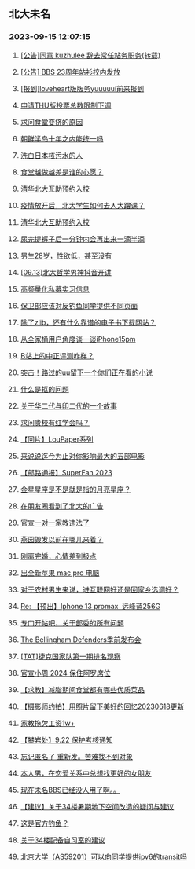 ## 北大未名 
### 2023-09-15 12:07:15

1. [[公告]同意 kuzhulee 辞去常任站务职务(转载)](https://bbs.pku.edu.cn/v2/post-read.php?bid=1&threadid=18640644)

2. [[公告] BBS 23周年站衫校内发放](https://bbs.pku.edu.cn/v2/post-read.php?bid=162&threadid=18641430)

3. [[报到]loveheart版版务yuuuuui前来报到](https://bbs.pku.edu.cn/v2/post-read.php?bid=740&threadid=18645023)

4. [申请THU版投票总数限制下调](https://bbs.pku.edu.cn/v2/post-read.php?bid=749&threadid=18645156)

5. [求问食堂变挤的原因](https://bbs.pku.edu.cn/v2/post-read.php?bid=1431&threadid=18645546)

6. [朝鲜半岛十年之内能统一吗](https://bbs.pku.edu.cn/v2/post-read.php?bid=155&threadid=18644857)

7. [洗白日本核污水的人](https://bbs.pku.edu.cn/v2/post-read.php?bid=155&threadid=18627385)

8. [食堂越做越差是谁的心愿？](https://bbs.pku.edu.cn/v2/post-read.php?bid=138&threadid=18627451)

9. [清华北大互助预约入校](https://bbs.pku.edu.cn/v2/post-read.php?bid=104&threadid=18617367)

10. [疫情放开后，北大学生如何去人大蹭课？](https://bbs.pku.edu.cn/v2/post-read.php?bid=180&threadid=18488315)

11. [清华北大互助预约入校](https://bbs.pku.edu.cn/v2/post-read.php?bid=104&threadid=18645862)

12. [尿完提裤子后一分钟内会再出来一滴半滴](https://bbs.pku.edu.cn/v2/post-read.php?bid=244&threadid=18641764)

13. [男生28岁，性欲低，甚至没有](https://bbs.pku.edu.cn/v2/post-read.php?bid=244&threadid=18550109)

14. [[09.13]北大哲学男神抖音开讲](https://bbs.pku.edu.cn/v2/post-read.php?bid=342&threadid=18644109)

15. [高频量化私募实习信息](https://bbs.pku.edu.cn/v2/post-read.php?bid=249&threadid=18645788)

16. [保卫部应该对反钓鱼同学提供不同页面](https://bbs.pku.edu.cn/v2/post-read.php?bid=35&threadid=18644606)

17. [除了zlib，还有什么靠谱的电子书下载网站？](https://bbs.pku.edu.cn/v2/post-read.php?bid=209&threadid=18643952)

18. [从全家桶用户角度谈一谈iPhone15pm](https://bbs.pku.edu.cn/v2/post-read.php?bid=488&threadid=18644095)

19. [B站上的中正评测咋样？](https://bbs.pku.edu.cn/v2/post-read.php?bid=1361&threadid=18641002)

20. [突击！路过的uu留下一个你们正在看的小说](https://bbs.pku.edu.cn/v2/post-read.php?bid=1064&threadid=18516302)

21. [什么是抠的问题](https://bbs.pku.edu.cn/v2/post-read.php?bid=251&threadid=18643817)

22. [关于华二代与印二代的一个故事](https://bbs.pku.edu.cn/v2/post-read.php?bid=251&threadid=18637571)

23. [求问贵校有红学会吗？](https://bbs.pku.edu.cn/v2/post-read.php?bid=163&threadid=18644997)

24. [【回片】LouPaper系列](https://bbs.pku.edu.cn/v2/post-read.php?bid=1367&threadid=18646201)

25. [来说说迄今为止对你影响最大的五部电影](https://bbs.pku.edu.cn/v2/post-read.php?bid=83&threadid=18450401)

26. [【邮路通报】SuperFan 2023](https://bbs.pku.edu.cn/v2/post-read.php?bid=1367&threadid=18580479)

27. [金星星座是不是就是指的月亮星座？](https://bbs.pku.edu.cn/v2/post-read.php?bid=81&threadid=18628194)

28. [在朋友圈看到了北大的广告](https://bbs.pku.edu.cn/v2/post-read.php?bid=103&threadid=18644463)

29. [官宣一对一家教违法了](https://bbs.pku.edu.cn/v2/post-read.php?bid=414&threadid=18644177)

30. [燕园毁发以前在哪儿来着？](https://bbs.pku.edu.cn/v2/post-read.php?bid=103&threadid=18645239)

31. [刚离完婚，心情差到极点](https://bbs.pku.edu.cn/v2/post-read.php?bid=176&threadid=18643372)

32. [出全新苹果 mac pro 电脑](https://bbs.pku.edu.cn/v2/post-read.php?bid=71&threadid=18646123)

33. [对于农村男生来说，进互联网好还是回家乡选调好？](https://bbs.pku.edu.cn/v2/post-read.php?bid=99&threadid=18644544)

34. [Re: 【预出】Iphone 13 promax  远峰蓝256G](https://bbs.pku.edu.cn/v2/post-read.php?bid=71&threadid=18646142)

35. [专门开帖吧，关于部委的所有问题](https://bbs.pku.edu.cn/v2/post-read.php?bid=99&threadid=18389715)

36. [The Bellingham Defenders季前发布会](https://bbs.pku.edu.cn/v2/post-read.php?bid=519&threadid=18644990)

37. [[TAT]捷克国家队第一期排名观察](https://bbs.pku.edu.cn/v2/post-read.php?bid=519&threadid=18645179)

38. [官宣小周 2024 保住阿罗席位](https://bbs.pku.edu.cn/v2/post-read.php?bid=231&threadid=18645969)

39. [【求教】减脂期间食堂都有哪些优质菜品](https://bbs.pku.edu.cn/v2/post-read.php?bid=219&threadid=18624886)

40. [【摄影师约拍】用照片留下美好的回忆20230618更新](https://bbs.pku.edu.cn/v2/post-read.php?bid=711&threadid=18387907)

41. [家教拖欠工资1w+](https://bbs.pku.edu.cn/v2/post-read.php?bid=301&threadid=18646166)

42. [【攀岩处】9.22 保护考核通知](https://bbs.pku.edu.cn/v2/post-read.php?bid=224&threadid=18645738)

43. [忘记匿名了 重新发。苦难找不到对象](https://bbs.pku.edu.cn/v2/post-read.php?bid=690&threadid=18645081)

44. [本人男，在恋爱关系中总想找更好的女朋友](https://bbs.pku.edu.cn/v2/post-read.php?bid=690&threadid=18644343)

45. [现在未名BBS已经没人用了啊。。](https://bbs.pku.edu.cn/v2/post-read.php?bid=1114&threadid=18208372)

46. [【建议】关于34楼暑期地下空间改造的疑问与建议](https://bbs.pku.edu.cn/v2/post-read.php?bid=438&threadid=18644671)

47. [这是官方钓鱼？](https://bbs.pku.edu.cn/v2/post-read.php?bid=668&threadid=18645926)

48. [关于34楼配备自习室的建议](https://bbs.pku.edu.cn/v2/post-read.php?bid=438&threadid=18643961)

49. [北京大学（AS59201）可以向同学提供ipv6的transit吗](https://bbs.pku.edu.cn/v2/post-read.php?bid=668&threadid=18645210)

